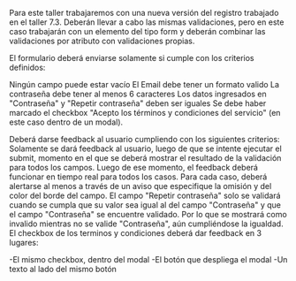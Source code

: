 Para este taller trabajaremos con una nueva versión del registro trabajado en el taller 7.3.
Deberán llevar a cabo las mismas validaciones, pero en este caso trabajarán con un elemento del tipo form y deberán combinar las validaciones por atributo con validaciones propias.

El formulario deberá enviarse solamente si cumple con los criterios definidos:

Ningún campo puede estar vacío
El Email debe tener un formato valido
La contraseña debe tener al menos 6 caracteres
Los datos ingresados en "Contraseña" y "Repetir contraseña" deben ser iguales
Se debe haber marcado el checkbox "Acepto los términos y condiciones del servicio" (en este caso dentro de un modal).


Deberá darse feedback al usuario cumpliendo con los siguientes criterios:
Solamente se dará feedback al usuario, luego de que se intente ejecutar el submit, momento en el que se deberá mostrar el resultado de la validación para todos los campos.
Luego de ese momento, el feedback deberá funcionar en tiempo real para todos los casos.
Para cada caso, deberá alertarse al menos a través de un aviso que especifique la omisión y del color del borde del campo.
El campo "Repetir contraseña" solo se validará cuando se cumpla que su valor sea igual al del campo "Contraseña" y que el campo "Contraseña" se encuentre validado. Por lo que se mostrará como invalido mientras no se valide "Contraseña", aún cumpliéndose la igualdad.
El checkbox de los terminos y condiciones deberá dar feedback en 3 lugares:

-El mismo checkbox, dentro del modal
-El botón que despliega el modal
-Un texto al lado del mismo botón